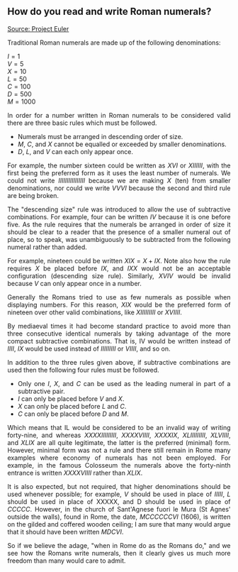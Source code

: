 <div style = "text-align: justify">

## How do you read and write Roman numerals?

[Source: Project Euler](https://projecteuler.net/about=roman_numerals)

Traditional Roman numerals are made up of the following denominations:

$I = 1$\
$V = 5$\
$X = 10$\
$L = 50$\
$C = 100$\
$D = 500$\
$M = 1000$

In order for a number written in Roman numerals to be considered valid there are three basic rules which must be followed.

- Numerals must be arranged in descending order of size.
- $M$, $C$, and $X$ cannot be equalled or exceeded by smaller denominations.
- $D$, $L$, and $V$ can each only appear once.

For example, the number sixteen could be written as $XVI$ or $XIIIIII$, with the first being the preferred form as it uses the least number of numerals. We could not write $IIIIIIIIIIIIIIII$ because we are making $X$ (ten) from smaller denominations, nor could we write $VVVI$ because the second and third rule are being broken.

The "descending size" rule was introduced to allow the use of subtractive combinations. For example, four can be written $IV$ because it is one before five. As the rule requires that the numerals be arranged in order of size it should be clear to a reader that the presence of a smaller numeral out of place, so to speak, was unambiguously to be subtracted from the following numeral rather than added.

For example, nineteen could be written $XIX = X + IX$. Note also how the rule requires $X$ be placed before $IX$, and $IXX$ would not be an acceptable configuration (descending size rule). Similarly, $XVIV$ would be invalid because $V$ can only appear once in a number.

Generally the Romans tried to use as few numerals as possible when displaying numbers. For this reason, $XIX$ would be the preferred form of nineteen over other valid combinations, like $XIIIIIIIII$ or $XVIIII$.

By mediaeval times it had become standard practice to avoid more than three consecutive identical numerals by taking advantage of the more compact subtractive combinations. That is, IV would be written instead of $IIII$, $IX$ would be used instead of $IIIIIIIII$ or $VIIII$, and so on.

In addition to the three rules given above, if subtractive combinations are used then the following four rules must be followed.

- Only one $I$, $X$, and $C$ can be used as the leading numeral in part of a subtractive pair.
- $I$ can only be placed before $V$ and $X$.
- $X$ can only be placed before $L$ and $C$.
- $C$ can only be placed before $D$ and $M$.
  
Which means that IL would be considered to be an invalid way of writing forty-nine, and whereas $XXXXIIIIIIIII$, $XXXXVIIII$, $XXXXIX$, $XLIIIIIIIII$, $XLVIIII$, and $XLIX$ are all quite legitimate, the latter is the preferred (minimal) form. However, minimal form was not a rule and there still remain in Rome many examples where economy of numerals has not been employed. For example, in the famous Colosseum the numerals above the forty-ninth entrance is written $XXXXVIIII$ rather than $XLIX$.

It is also expected, but not required, that higher denominations should be used whenever possible; for example, $V$ should be used in place of $IIIII$, $L$ should be used in place of XXXXX, and D should be used in place of $CCCCC$. However, in the church of Sant'Agnese fuori le Mura (St Agnes' outside the walls), found in Rome, the date, $MCCCCCCVI$ (1606), is written on the gilded and coffered wooden ceiling; I am sure that many would argue that it should have been written $MDCVI$.

So if we believe the adage, "when in Rome do as the Romans do," and we see how the Romans write numerals, then it clearly gives us much more freedom than many would care to admit.

</div>